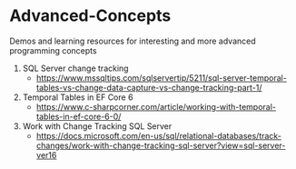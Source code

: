 # Advanced-Concepts
Demos and learning resources for interesting and more advanced programming concepts

1. SQL Server change tracking
    - https://www.mssqltips.com/sqlservertip/5211/sql-server-temporal-tables-vs-change-data-capture-vs-change-tracking-part-1/
2. Temporal Tables in EF Core 6
    - https://www.c-sharpcorner.com/article/working-with-temporal-tables-in-ef-core-6-0/
3. Work with Change Tracking SQL Server
    - https://docs.microsoft.com/en-us/sql/relational-databases/track-changes/work-with-change-tracking-sql-server?view=sql-server-ver16
